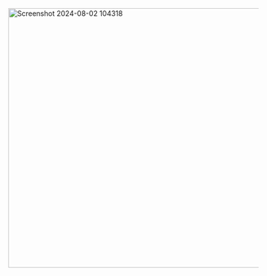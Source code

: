<img width="522" alt="Screenshot 2024-08-02 104318" src="https://github.com/user-attachments/assets/50420fbd-e6c4-420c-9c93-38bdcfb45217">
